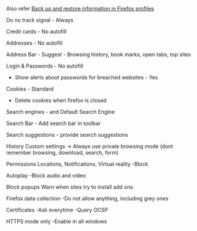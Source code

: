 Also refer [Back up and restore information in Firefox profiles](https://support.mozilla.org/en-US/kb/back-and-restore-information-firefox-profiles)

Do no track signal - Always

Credit cards - No autofill

Addresses - No autofill

Address Bar - Suggest - Browsing history, book marks, open tabs, top sites

Login & Passwords - No autofill 
- Show alerts about passwords for breached websites - Yes

Cookies - Standard
- Delete cookies when firefox is closed

Search engines - and Default Search Engine

Search Bar - Add search bar in toolbar

Search suggestions - provide search suggestions

History
Custom settings -> Always use private browsing mode (dont remember browsing, download, search, form)

Permissions
Locations, Notifications, Virtual reality
-Block

Autoplay
-Block audio and video

Block popups
Warn when sites try to install add ons

Firefox data collection
-Do not allow anything, including grey ones

Certificates
-Ask everytime
-Query OCSP

HTTPS mode only
-Enable in all windows
